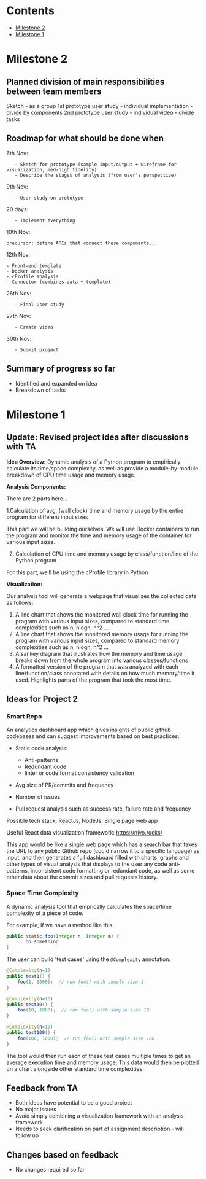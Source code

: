 # Contents

* [Milestone 2](milestone-2)
* [Milestone 1](milestone-1)

# Milestone 2

## Planned division of main responsibilities between team members

Sketch - as a group
1st prototype user study - individual
implementation - divide by components
2nd prototype user study - individual
video - divide tasks

## Roadmap for what should be done when

6th Nov:

       - Sketch for prototype (sample input/output + wireframe for visualization, med-high fidelity)
       - Describe the stages of analysis (from user's perspective)
       
9th Nov:

       - User study on prototype
20 days:

       - Implement everything
10th Nov:

    precursor: define APIs that connect these components...
12th Nov:

    - Front-end template
    - Docker analysis
    - cProfile analysis
    - Connector (combines data + template)

26th Nov:
       
       - Final user study
27th Nov:

       - Create video
30th Nov:

       - Submit project


## Summary of progress so far

* Identified and expanded on idea
* Breakdown of tasks

# Milestone 1

## Update: Revised project idea after discussions with TA

**Idea Overview:** Dynamic analysis of a Python program to empirically calculate its time/space complexity, as well as provide a module-by-module breakdown of CPU time usage and memory usage.

**Analysis Components:** 

There are 2 parts here...
 
1.Calculation of avg. (wall clock) time  and memory usage by the entire program for different input sizes

This part we will be building ourselves. We will use Docker containers to run the program and monitor the time and memory usage of the container for various input sizes.

2. Calculation of CPU time and memory usage by class/function/line of the Python program

For this part, we'll be using the cProfile library in Python

**Visualization:** 

Our analysis tool will generate a webpage that visualizes the collected data as follows:

1. A line chart that shows the monitored wall clock time for running the program with various input sizes, compared to standard time complexities such as n, nlogn, n^2 ...
2. A line chart that shows the monitored memory usage for running the program with various input sizes, compared to standard memory complexities such as n, nlogn, n^2 ... 
3. A sankey diagram that illustrates how the memory and time usage breaks down from the whole program into various classes/functions
4. A formatted version of the program that was analyzed with each line/function/class annotated with details on how much memory/time it used. Highlights parts of the program that took the most time.


## Ideas for Project 2

### Smart Repo

An analytics dashboard app which gives insights of public github codebases and can suggest improvements based on best practices:

- Static code analysis:
    - Anti-patterns
    - Redundant code
    - linter or code format consistency validation

- Avg size of PR/commits and frequency
- Number of issues
- Pull request analysis such as success rate, failure rate and frequency

Possible tech stack:
ReactJs, NodeJs: Single page web app

Useful React data visualization framework: https://nivo.rocks/


This app would be like a single web page which has a search bar that takes the URL to any public Github repo (could narrow it to a specific language) as input, and then generates a full dashboard filled with charts, graphs and other types of visual analysis that displays to the user any code anti-patterns, inconsistent code formatting or redundant code, as well as some other data about the commit sizes and pull requests history.

### Space Time Complexity

A dynamic analysis tool that emprically calculates the space/time complexity of a piece of code.

For example, if we have a method like this:

```java
public static foo(Integer n, Integer m) {
    .. do something
}
```

The user can build 'test cases' using the `@Complexity` annotation:

```java
@Complexity(n=1)
public test1() {
    foo(1, 1000);  // run foo() with sample size 1
}

@Complexity(n=10)
public test10() {
    foo(10, 1000);  // run foo() with sample size 10
}

@Complexity(n=10)
public test100() {
    foo(100, 1000);  // run foo() with sample size 100
}
```
The tool would then run each of these test cases multiple times to get an average execution time and memory usage. This data would then be plotted on a chart alongside other standard time complexities.

## Feedback from TA

* Both ideas have potential to be a good project
* No major issues
* Avoid simply combining a visualization framework with an analysis framework
* Needs to seek clarification on part of assignment description - will follow up

## Changes based on feedback

* No changes required so far
